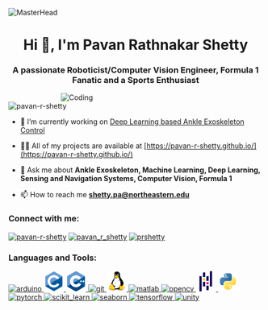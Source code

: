 ![MasterHead](https://github.com/Pavan-r-shetty/images/blob/main/DALL%C2%B7E%202024-01-08%2012.01.42%20-%20Create%20a%20banner%20GIF%20for%20a%20website%2C%20themed%20around%20'AI%20Researcher'%20and%20'Robotics'.%20The%20banner%20should%20depict%20a%20futuristic%20and%20innovative%20environment%2C%20sho.png)
<h1 align="center">Hi 👋, I'm Pavan Rathnakar Shetty</h1>
<h3 align="center">A passionate Roboticist/Computer Vision Engineer, Formula 1 Fanatic and a Sports Enthusiast</h3>
<img align="right" alt="Coding" width="400" src="https://github.com/Pavan-r-shetty/images/blob/main/DALL%C2%B7E%202024-01-04%2014.52.33%20-%20A%20dynamic%20and%20futuristic%20background%20image%20for%20a%20website%20with%20themes%20of%20F1%20racing%2C%20Automation%2C%20Robotics%2C%20Wearable%20Assistive%20Robotic%20Devices%2C%20Machine%20Le.png"
<p align="left"> <img src="https://komarev.com/ghpvc/?username=pavan-r-shetty&label=Profile%20views&color=0e75b6&style=flat" alt="pavan-r-shetty" /> </p>

- 🔭 I’m currently working on [Deep Learning based Ankle Exoskeleton Control](https://link.ezproxy.neu.edu/login?url=https://www.proquest.com/dissertations-theses/deep-learning-based-exoboot-control-variable/docview/2904044998/se-2?accountid=12826)

- 👨‍💻 All of my projects are available at [https://pavan-r-shetty.github.io/](https://pavan-r-shetty.github.io/)

- 💬 Ask me about **Ankle Exoskeleton, Machine Learning, Deep Learning, Sensing and Navigation Systems, Computer Vision, Formula 1**

- 📫 How to reach me **shetty.pa@northeastern.edu**

<h3 align="left">Connect with me:</h3>
<p align="left">
<a href="https://linkedin.com/in/pavan-r-shetty" target="blank"><img align="center" src="https://raw.githubusercontent.com/rahuldkjain/github-profile-readme-generator/master/src/images/icons/Social/linked-in-alt.svg" alt="pavan-r-shetty" height="30" width="40" /></a>
<a href="https://instagram.com/pavan_r_shetty" target="blank"><img align="center" src="https://raw.githubusercontent.com/rahuldkjain/github-profile-readme-generator/master/src/images/icons/Social/instagram.svg" alt="pavan_r_shetty" height="30" width="40" /></a>
<a href="https://www.leetcode.com/prshetty" target="blank"><img align="center" src="https://raw.githubusercontent.com/rahuldkjain/github-profile-readme-generator/master/src/images/icons/Social/leet-code.svg" alt="prshetty" height="30" width="40" /></a>
</p>

<h3 align="left">Languages and Tools:</h3>
<p align="left"> <a href="https://www.arduino.cc/" target="_blank" rel="noreferrer"> <img src="https://cdn.worldvectorlogo.com/logos/arduino-1.svg" alt="arduino" width="40" height="40"/> </a> <a href="https://www.cprogramming.com/" target="_blank" rel="noreferrer"> <img src="https://raw.githubusercontent.com/devicons/devicon/master/icons/c/c-original.svg" alt="c" width="40" height="40"/> </a> <a href="https://www.w3schools.com/cpp/" target="_blank" rel="noreferrer"> <img src="https://raw.githubusercontent.com/devicons/devicon/master/icons/cplusplus/cplusplus-original.svg" alt="cplusplus" width="40" height="40"/> </a> <a href="https://git-scm.com/" target="_blank" rel="noreferrer"> <img src="https://www.vectorlogo.zone/logos/git-scm/git-scm-icon.svg" alt="git" width="40" height="40"/> </a> <a href="https://www.linux.org/" target="_blank" rel="noreferrer"> <img src="https://raw.githubusercontent.com/devicons/devicon/master/icons/linux/linux-original.svg" alt="linux" width="40" height="40"/> </a> <a href="https://www.mathworks.com/" target="_blank" rel="noreferrer"> <img src="https://upload.wikimedia.org/wikipedia/commons/2/21/Matlab_Logo.png" alt="matlab" width="40" height="40"/> </a> <a href="https://opencv.org/" target="_blank" rel="noreferrer"> <img src="https://www.vectorlogo.zone/logos/opencv/opencv-icon.svg" alt="opencv" width="40" height="40"/> </a> <a href="https://pandas.pydata.org/" target="_blank" rel="noreferrer"> <img src="https://raw.githubusercontent.com/devicons/devicon/2ae2a900d2f041da66e950e4d48052658d850630/icons/pandas/pandas-original.svg" alt="pandas" width="40" height="40"/> </a> <a href="https://www.python.org" target="_blank" rel="noreferrer"> <img src="https://raw.githubusercontent.com/devicons/devicon/master/icons/python/python-original.svg" alt="python" width="40" height="40"/> </a> <a href="https://pytorch.org/" target="_blank" rel="noreferrer"> <img src="https://www.vectorlogo.zone/logos/pytorch/pytorch-icon.svg" alt="pytorch" width="40" height="40"/> </a> <a href="https://scikit-learn.org/" target="_blank" rel="noreferrer"> <img src="https://upload.wikimedia.org/wikipedia/commons/0/05/Scikit_learn_logo_small.svg" alt="scikit_learn" width="40" height="40"/> </a> <a href="https://seaborn.pydata.org/" target="_blank" rel="noreferrer"> <img src="https://seaborn.pydata.org/_images/logo-mark-lightbg.svg" alt="seaborn" width="40" height="40"/> </a> <a href="https://www.tensorflow.org" target="_blank" rel="noreferrer"> <img src="https://www.vectorlogo.zone/logos/tensorflow/tensorflow-icon.svg" alt="tensorflow" width="40" height="40"/> </a> <a href="https://unity.com/" target="_blank" rel="noreferrer"> <img src="https://www.vectorlogo.zone/logos/unity3d/unity3d-icon.svg" alt="unity" width="40" height="40"/> </a> </p>



